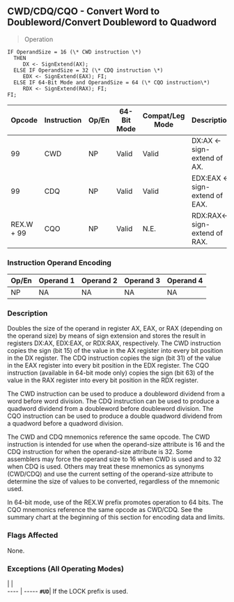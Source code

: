 ## CWD/CDQ/CQO - Convert Word to Doubleword/Convert Doubleword to Quadword

> Operation

``` slim
IF OperandSize = 16 (\* CWD instruction \*)
  THEN
     DX <- SignExtend(AX);
  ELSE IF OperandSize = 32 (\* CDQ instruction \*)
     EDX <- SignExtend(EAX); FI;
  ELSE IF 64-Bit Mode and OperandSize = 64 (\* CQO instruction\*)
     RDX <- SignExtend(RAX); FI;
FI;

```

 Opcode    | Instruction| Op/En| 64-Bit Mode| Compat/Leg Mode| Description                  
 ---  | --- | --- | --- | --- | ---
 99        | CWD        | NP   | Valid      | Valid          | DX:AX ← sign-extend of AX.   
 99        | CDQ        | NP   | Valid      | Valid          | EDX:EAX ← sign-extend of EAX.
 REX.W + 99| CQO        | NP   | Valid      | N.E.           | RDX:RAX← sign-extend of RAX. 

### Instruction Operand Encoding
 Op/En| Operand 1| Operand 2| Operand 3| Operand 4
 ---  | --- | --- | --- | ---
 NP   | NA       | NA       | NA       | NA       

### Description
Doubles the size of the operand in register AX, EAX, or RAX (depending on the
operand size) by means of sign extension and stores the result in registers
DX:AX, EDX:EAX, or RDX:RAX, respectively. The CWD instruction copies the sign
(bit 15) of the value in the AX register into every bit position in the DX register.
The CDQ instruction copies the sign (bit 31) of the value in the EAX register
into every bit position in the EDX register. The CQO instruction (available
in 64-bit mode only) copies the sign (bit 63) of the value in the RAX register
into every bit position in the RDX register.

The CWD instruction can be used to produce a doubleword dividend from a word
before word division. The CDQ instruction can be used to produce a quadword
dividend from a doubleword before doubleword division. The CQO instruction can
be used to produce a double quadword dividend from a quadword before a quadword
division.

The CWD and CDQ mnemonics reference the same opcode. The CWD instruction is
intended for use when the operand-size attribute is 16 and the CDQ instruction
for when the operand-size attribute is 32. Some assemblers may force the operand
size to 16 when CWD is used and to 32 when CDQ is used. Others may treat these
mnemonics as synonyms (CWD/CDQ) and use the current setting of the operand-size
attribute to determine the size of values to be converted, regardless of the
mnemonic used.

In 64-bit mode, use of the REX.W prefix promotes operation to 64 bits. The CQO
mnemonics reference the same opcode as CWD/CDQ. See the summary chart at the
beginning of this section for encoding data and limits.



### Flags Affected
None.


### Exceptions (All Operating Modes)
   | |  
---- | -----
 **``#UD``**| If the LOCK prefix is used.
